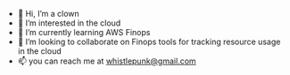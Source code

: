 - 👋 Hi, I’m a clown
- 👀 I’m interested in the cloud
- 🌱 I’m currently learning AWS Finops
- 💞️ I’m looking to collaborate on Finops tools for tracking resource usage in the cloud
- 📫 you can reach me at whistlepunk@gmail.com

<!---
570091d/570091d is a ✨ special ✨ repository because its `README.md` (this file) appears on your GitHub profile.
You can click the Preview link to take a look at your changes.
--->
